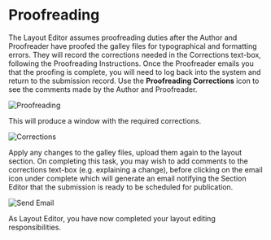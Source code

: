 # Proofreading

The Layout Editor assumes proofreading duties after the Author and Proofreader have proofed the galley files for typographical and formatting errors. They will record the corrections needed in the Corrections text-box, following the Proofreading Instructions. Once the Proofreader emails you that the proofing is complete, you will need to log back into the system and return to the submission record. Use the **Proofreading Corrections** icon to see the comments made by the Author and Proofreader.

![Proofreading](images/chapter11/layout_proof_1.png)

This will produce a window with the required corrections.

![Corrections](images/chapter11/layout_proof_2.png)

Apply any changes to the galley files, upload them again to the layout section. On completing this task, you may wish to add comments to the corrections text-box (e.g. explaining a change), before clicking on the email icon under complete which will generate an email notifying the Section Editor that the submission is ready to be scheduled for publication.

![Send Email](images/chapter11/layout_proof_3.png)


As Layout Editor, you have now completed your layout editing responsibilities.